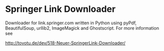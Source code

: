 Springer Link Downloader
========================

Downloader for link.springer.com written in Python using pyPdf, BeautifulSoup,
urllib2, ImageMagick and Ghostscript. For more information see 

http://tovotu.de/dev/518-Neuer-SpringerLink-Downloader/
